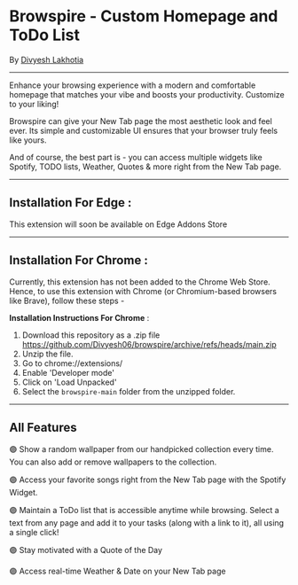 # Browspire - Custom Homepage and ToDo List
By [Divyesh Lakhotia](https://www.linkedin.com/in/divyesh-lakhotia/)
___
Enhance your browsing experience with a modern and comfortable homepage that matches your vibe and boosts your productivity. Customize to your liking!

Browspire can give your New Tab page the most aesthetic look and feel ever. Its simple and customizable UI ensures that your browser truly feels like yours. 

And of course, the best part is - you can access multiple widgets like Spotify, TODO lists, Weather, Quotes & more right from the New Tab page.





------

## Installation For Edge :
This extension will soon be available on Edge Addons Store

------

## Installation For Chrome :
Currently, this extension has not been added to the Chrome Web Store. Hence, to use this extension with Chrome (or Chromium-based browsers like Brave), follow these steps - 

**Installation Instructions For Chrome** :

1. Download this repository as a .zip file
   https://github.com/Divyesh06/browspire/archive/refs/heads/main.zip
3. Unzip the file. 
4. Go to chrome://extensions/
5. Enable 'Developer mode'
6. Click on 'Load Unpacked'
7. Select the `browspire-main` folder from the unzipped folder.
----
## All Features

🟣 Show a random wallpaper from our handpicked collection every time. You can also add or remove wallpapers to the collection.

🟣 Access your favorite songs right from the New Tab page with the Spotify Widget.

🟣 Maintain a ToDo list that is accessible anytime while browsing. Select a text from any page and add it to your tasks (along with a link to it), all using a single click!

🟣 Stay motivated with a Quote of the Day

🟣 Access real-time Weather & Date on your New Tab page


